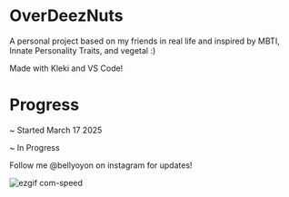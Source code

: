 # OverDeezNuts
A personal project based on my friends in real life and inspired by MBTI, Innate Personality Traits, and vegetal :)

Made with Kleki and VS Code!


# Progress
~ Started March 17 2025

~ In Progress


Follow me @bellyoyon on instagram for updates!


![ezgif com-speed](https://github.com/user-attachments/assets/d959b3bd-aaba-4080-a35f-5f4f457e829a)
